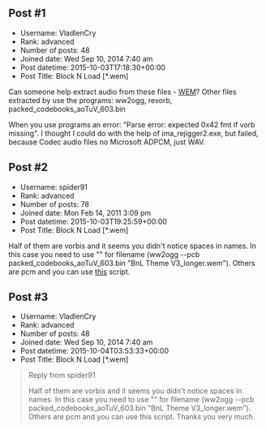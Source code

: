 ## Post #1
- Username: VladlenCry
- Rank: advanced
- Number of posts: 48
- Joined date: Wed Sep 10, 2014 7:40 am
- Post datetime: 2015-10-03T17:18:30+00:00
- Post Title: Block N Load [*.wem]

Can someone help extract audio from these files - [WEM](https://mega.nz/#!kwAURJYC!PAMJUY3iKYguPKElfIldLGZuLMaWOnho4umsknJS-xU)?
Other files extracted by use the programs: ww2ogg, revorb, packed_codebooks_aoTuV_603.bin

When you use programs an error: "Parse error: expected 0x42 fmt if vorb missing". I thought I could do with the help of ima_rejigger2.exe, but failed, because Codec audio files no Microsoft ADPCM, just WAV.
## Post #2
- Username: spider91
- Rank: advanced
- Number of posts: 78
- Joined date: Mon Feb 14, 2011 3:09 pm
- Post datetime: 2015-10-03T19:25:59+00:00
- Post Title: Block N Load [*.wem]

Half of them are vorbis and it seems you didn't notice spaces in names. In this case you need to use "" for filename (ww2ogg --pcb packed_codebooks_aoTuV_603.bin "BnL Theme V3_longer.wem"). Others are pcm and you can use [this](http://forum.xentax.com/viewtopic.php?p=108929#p108929) script.
## Post #3
- Username: VladlenCry
- Rank: advanced
- Number of posts: 48
- Joined date: Wed Sep 10, 2014 7:40 am
- Post datetime: 2015-10-04T03:53:33+00:00
- Post Title: Block N Load [*.wem]

> Reply from spider91
>
> Half of them are vorbis and it seems you didn't notice spaces in names. In this case you need to use "" for filename (ww2ogg --pcb packed_codebooks_aoTuV_603.bin "BnL Theme V3_longer.wem"). Others are pcm and you can use this script.
Thanks you very much.
